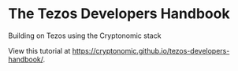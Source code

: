 # The Tezos Developers Handbook
Building on Tezos using the Cryptonomic stack

View this tutorial at https://cryptonomic.github.io/tezos-developers-handbook/.
